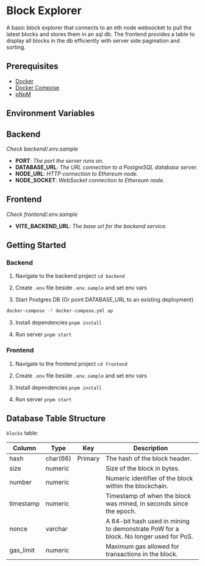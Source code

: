 # Block Explorer

A basic block explorer that connects to an eth node websocket to pull the latest blocks and stores them in an sql db. The frontend provides a table to display all blocks in the db efficiently with server side pagination and sorting.

## Prerequisites

- [Docker](https://docs.docker.com/desktop/)
- [Docker Compose](https://docs.docker.com/compose/install/)
- [pNpM](https://pnpm.io/)

## Environment Variables

## Backend
_Check backend/.env.sample_

- **PORT**: _The port the server runs on._
- **DATABASE_URL**: _The URL connection to a PostgreSQL database server._
- **NODE_URL**: _HTTP connection to Ethereum node._
- **NODE_SOCKET**: _WebSocket connection to Ethereum node._

## Frontend
_Check frontend/.env.sample_

- **VITE_BACKEND_URL**: _The base url for the backend service._

## Getting Started

### Backend

1. Navigate to the backend project `cd backend`

1. Create `.env` file beside `.env.sample` and set env vars

1. Start Postgres DB (Or point DATABASE_URL to an existing deployment)

```bash
docker-compose -f docker-compose.yml up
```

3. Install dependencies `pnpm install`

3. Run server `pnpm start`

### Frontend

1. Navigate to the frontend project `cd frontend`

1. Create `.env` file beside `.env.sample` and set env vars

1. Install dependencies `pnpm install`

1. Run server `pnpm start`


## Database Table Structure

`blocks` table:

| Column        | Type      | Key       | Description                                                                            |
|---------------|-----------|-----------|----------------------------------------------------------------------------------------|
| hash          | char(66)  | Primary   | The hash of the block header.                                                          |
| size          | numeric   |           | Size of the block in bytes.                                                            |
| number        | numeric   |           | Numeric identifier of the block within the blockchain.                                 |
| timestamp     | numeric   |           | Timestamp of when the block was mined, in seconds since the epoch.                     |
| nonce         | varchar   |           | A 64-bit hash used in mining to demonstrate PoW for a block. No longer used for PoS.   |
| gas_limit     | numeric   |           | Maximum gas allowed for transactions in the block.                                     |
